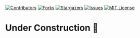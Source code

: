 [![Contributors][contributors-shield]][contributors-url]
[![Forks][forks-shield]][forks-url]
[![Stargazers][stars-shield]][stars-url]
[![Issues][issues-shield]][issues-url]
[![MIT License][license-shield]][license-url]


# Under Construction :construction:

<!-- MARKDOWN LINKS & IMAGES -->
<!-- https://www.markdownguide.org/basic-syntax/#reference-style-links -->
[contributors-shield]: https://img.shields.io/github/contributors/isabela42/OligoY.svg?style=for-the-badge
[contributors-url]: https://github.com/isabela42/OligoY/graphs/contributors
[forks-shield]: https://img.shields.io/github/forks/isabela42/OligoY.svg?style=for-the-badge
[forks-url]: https://github.com/isabela42/OligoY/network/members
[stars-shield]: https://img.shields.io/github/stars/isabela42/OligoY.svg?style=for-the-badge
[stars-url]: https://github.com/isabela42/OligoY/stargazers
[issues-shield]: https://img.shields.io/github/issues/isabela42/OligoY.svg?style=for-the-badge
[issues-url]: https://github.com/isabela42/OligoY/issues
[license-shield]: https://img.shields.io/github/license/isabela42/OligoY.svg?style=for-the-badge
[license-url]: https://github.com/isabela42/OligoY/blob/master/LICENSE.txt
[linkedin-shield]: https://img.shields.io/badge/-LinkedIn-black.svg?style=for-the-badge&logo=linkedin&colorB=555


